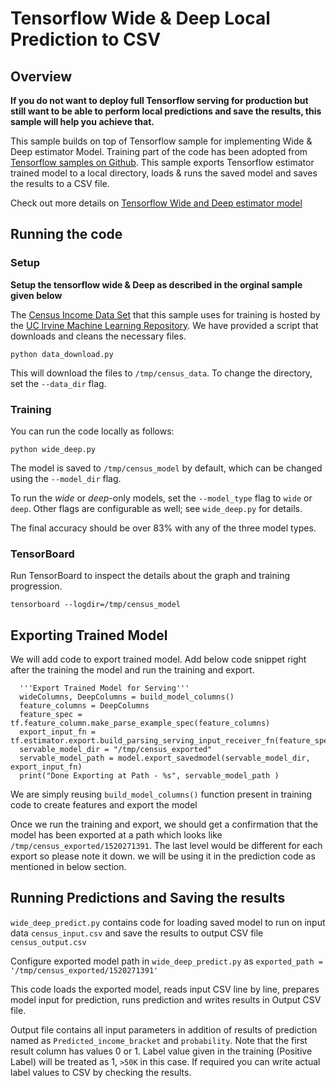 # Tensorflow Wide & Deep Local Prediction to CSV
## Overview 

**If you do not want to deploy full Tensorflow serving for production but still want to be able to perform local predictions and save the results, this sample will help you achieve that.**

 This sample builds on top of Tensorflow sample for implementing Wide & Deep estimator Model. Training part of the code has been adopted from [Tensorflow samples on Github](https://github.com/tensorflow/tensorflow). This sample exports Tensorflow estimator trained model to a local directory, loads & runs the saved model and saves the results to a CSV file. 

Check out more details on [Tensorflow Wide and Deep estimator model](https://www.tensorflow.org/tutorials/wide_and_deep)

## Running the code
### Setup

**Setup the tensorflow wide & Deep as described in the orginal sample given below**
 
The [Census Income Data Set](https://archive.ics.uci.edu/ml/datasets/Census+Income) that this sample uses for training is hosted by the [UC Irvine Machine Learning Repository](https://archive.ics.uci.edu/ml/datasets/). We have provided a script that downloads and cleans the necessary files.

```
python data_download.py
```

This will download the files to `/tmp/census_data`. To change the directory, set the `--data_dir` flag.

### Training
You can run the code locally as follows:

```
python wide_deep.py
```

The model is saved to `/tmp/census_model` by default, which can be changed using the `--model_dir` flag.

To run the *wide* or *deep*-only models, set the `--model_type` flag to `wide` or `deep`. Other flags are configurable as well; see `wide_deep.py` for details.

The final accuracy should be over 83% with any of the three model types.

### TensorBoard

Run TensorBoard to inspect the details about the graph and training progression.

```
tensorboard --logdir=/tmp/census_model
```

## Exporting Trained Model

We will add code to export trained model. Add below code snippet right after the training the model and run the training and export.

```
  '''Export Trained Model for Serving'''
  wideColumns, DeepColumns = build_model_columns()
  feature_columns = DeepColumns
  feature_spec = tf.feature_column.make_parse_example_spec(feature_columns)
  export_input_fn = tf.estimator.export.build_parsing_serving_input_receiver_fn(feature_spec)
  servable_model_dir = "/tmp/census_exported"
  servable_model_path = model.export_savedmodel(servable_model_dir, export_input_fn)
  print("Done Exporting at Path - %s", servable_model_path )
```
We are simply reusing ```build_model_columns()``` function present in training code to create features and export the model

Once we run the training and export, we should get a confirmation that the model has been exported at a path which looks like ```/tmp/census_exported/1520271391```. The last level would be different for each export so please note it down. we will be using it in the prediction code as mentioned in below section.
 
## Running Predictions and Saving the results

```wide_deep_predict.py``` contains code for loading saved model to run on input data ```census_input.csv``` and save the results to output CSV file ```census_output.csv```

Configure exported model path in ```wide_deep_predict.py``` as ```exported_path = '/tmp/census_exported/1520271391'``` 

This code loads the exported model, reads input CSV line by line, prepares model input for prediction, runs prediction and writes results in Output CSV file.

Output file contains all input parameters in addition of results of prediction named as ```Predicted_income_bracket``` and ```probability```. Note that the first result column has values 0 or 1. Label value given in the training (Positive Label) will be treated as 1, ```>50K``` in this case. If required you can write actual label values to CSV by checking the results.
 

  
